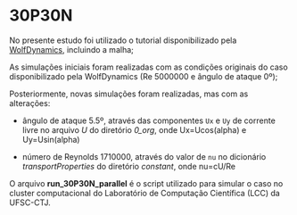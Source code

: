 # 30P30N

No presente estudo foi utilizado o tutorial disponibilizado pela [WolfDynamics](http://www.wolfdynamics.com/tutorials.html?id=119), incluindo a malha;

As simulações iniciais foram realizadas com as condições originais do caso disponibilizado pela WolfDynamics (Re 5000000 e ângulo de ataque 0º);

Posteriormente, novas simulações foram realizadas, mas com as alterações:

   - ângulo de ataque 5.5º, através das componentes `Ux` e `Uy` de corrente livre no arquivo *U* do diretório *0_org*, onde Ux=Ucos(alpha) e Uy=Usin(alpha)
 
   - número de Reynolds 1710000, através do valor de `nu` no dicionário *transportProperties* do diretório *constant*, onde nu=cU/Re
    
O arquivo **run_30P30N_parallel** é o script utilizado para simular o caso no cluster computacional do Laboratório de Computação Científica (LCC) da UFSC-CTJ.
